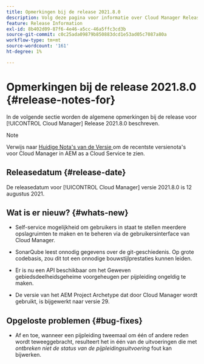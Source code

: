 ```yaml
---
title: Opmerkingen bij de release 2021.8.0
description: Volg deze pagina voor informatie over Cloud Manager Release 2021.8.0
feature: Release Information
exl-id: 8b402d09-87f6-4e46-a5cc-46a5ffc3cd3b
source-git-commit: c0c25ada09879b850883dcd1e53ad05c7087a80a
workflow-type: tm+mt
source-wordcount: '161'
ht-degree: 1%

---
```


# Opmerkingen bij de release 2021.8.0 {#release-notes-for}

In de volgende sectie worden de algemene opmerkingen bij de release voor [!UICONTROL Cloud Manager] Release 2021.8.0 beschreven.

>[!NOTE]
>Verwijs naar [ Huidige Nota&#39;s van de Versie ](https://experienceleague.adobe.com/docs/experience-manager-cloud-service/onboarding/getting-access/release-notes-cloud-manager/release-notes-cm-current.html?lang=en#getting-access) om de recentste versienota&#39;s voor Cloud Manager in AEM as a Cloud Service te zien.

## Releasedatum {#release-date}

De releasedatum voor [!UICONTROL Cloud Manager] versie 2021.8.0 is 12 augustus 2021.


## Wat is er nieuw? {#whats-new}

* Self-service mogelijkheid om gebruikers in staat te stellen meerdere opslagruimten te maken en te beheren via de gebruikersinterface van Cloud Manager.

* SonarQube leest onnodig gegevens over de git-geschiedenis. Op grote codebasis, zou dit tot een onnodige bouwstijlprestaties kunnen leiden.

* Er is nu een API beschikbaar om het Geweven gebiedsdeelheidsgeheime voorgeheugen per pijpleiding ongeldig te maken.

* De versie van het AEM Project Archetype dat door Cloud Manager wordt gebruikt, is bijgewerkt naar versie 29.

## Opgeloste problemen {#bug-fixes}

* Af en toe, wanneer een pijpleiding tweemaal om één of andere reden wordt teweeggebracht, resulteert het in één van de uitvoeringen die met *ontbreken niet de status van de pijpleidingsuitvoering* fout kan bijwerken.
